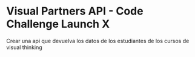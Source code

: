 # Visual Partners API - Code Challenge Launch X

Crear una api que devuelva los datos de los estudiantes de los cursos de visual thinking
